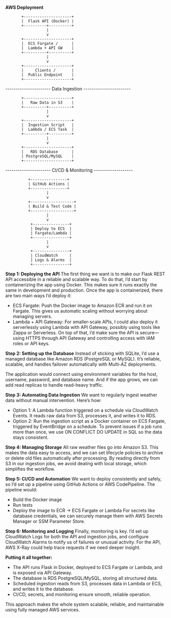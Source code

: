 **AWS Deployment**

           +---------------------+
           |  Flask API (Docker) |
           +----------+----------+
                      |
                      v
           +---------------------+
           |  ECS Fargate /      |
           |  Lambda + API GW    |
           +----------+----------+
                      |
                      v
           +---------------------+
           |     Clients /       |
           |  Public Endpoint    |
           +---------------------+

---------------------- Data Ingestion -----------------------

           +---------------------+
           |   Raw Data in S3    |
           +----------+----------+
                      |
                      v
           +---------------------+
           |  Ingestion Script   |
           |  Lambda / ECS Task  |
           +----------+----------+
                      |
                      v
           +---------------------+
           |   RDS Database      |
           | PostgreSQL/MySQL    |
           +---------------------+

---------------------- CI/CD & Monitoring -------------------

              +----------------+      
              | GitHub Actions | 
              +----------------+
                      |
                      v
              +-------------------+
              | Build & Test Code |
              +-------------------+      
                      |
                      v
               +----------------+
               | Deploy to ECS  |
               | Fargate/Lambda |
               +----------------+
                      |
                      v
               +----------------+
               | CloudWatch     |
               | Logs & Alarms  |
               +----------------+

**Step 1: Deploying the API**
The first thing we want is to make our Flask REST API accessible in a reliable and scalable way. To do that, I’d start by containerizing the app using Docker. This makes sure it runs exactly the same in development and production.
Once the app is containerized, there are two main ways I’d deploy it:
  - ECS Fargate: Push the Docker image to Amazon ECR and run it on Fargate. This gives us automatic scaling without worrying about managing servers.
  - Lambda + API Gateway: For smaller-scale APIs, I could also deploy it serverlessly using Lambda with API Gateway, possibly using tools like Zappa or Serverless.
On top of that, I’d make sure the API is secure—using HTTPS through API Gateway and controlling access with IAM roles or API keys.

**Step 2: Setting up the Database**
Instead of sticking with SQLite, I’d use a managed database like Amazon RDS (PostgreSQL or MySQL). It’s reliable, scalable, and handles failover automatically with Multi-AZ deployments.

The application would connect using environment variables for the host, username, password, and database name. And if the app grows, we can add read replicas to handle read-heavy traffic.

**Step 3: Automating Data Ingestion**
We want to regularly ingest weather data without manual intervention. Here’s how:
  - Option 1: A Lambda function triggered on a schedule via CloudWatch Events. It reads raw data from S3, processes it, and writes it to RDS.
  - Option 2: Run the ingestion script as a Docker container on ECS Fargate, triggered by EventBridge on a schedule.
To prevent issues if a job runs more than once, we use ON CONFLICT DO UPDATE in SQL so the data stays consistent.

**Step 4: Managing Storage**
All raw weather files go into Amazon S3. This makes the data easy to access, and we can set lifecycle policies to archive or delete old files automatically after processing.
By reading directly from S3 in our ingestion jobs, we avoid dealing with local storage, which simplifies the workflow.

**Step 5: CI/CD and Automation**
We want to deploy consistently and safely, so I’d set up a pipeline using GitHub Actions or AWS CodePipeline. The pipeline would:
  - Build the Docker image
  - Run tests
  - Deploy the image to ECR → ECS Fargate or Lambda
For secrets like database credentials, we can securely manage them with AWS Secrets Manager or SSM Parameter Store.

**Step 6: Monitoring and Logging**
Finally, monitoring is key. I’d set up CloudWatch Logs for both the API and ingestion jobs, and configure CloudWatch Alarms to notify us of failures or unusual activity. For the API, AWS X-Ray could help trace requests if we need deeper insight.

**Putting it all together:**
  - The API runs Flask in Docker, deployed to ECS Fargate or Lambda, and is exposed via API Gateway.
  - The database is RDS PostgreSQL/MySQL, storing all structured data.
  - Scheduled ingestion reads from S3, processes data in Lambda or ECS, and writes it to the database.
  - CI/CD, secrets, and monitoring ensure smooth, reliable operation.

This approach makes the whole system scalable, reliable, and maintainable using fully managed AWS services.
